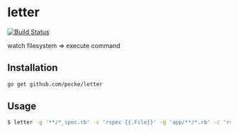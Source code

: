 letter
============

[![Build Status](https://travis-ci.org/pocke/letter.svg?branch=master)](https://travis-ci.org/pocke/letter)

watch filesystem => execute command


Installation
----------

```sh
go get github.com/pocke/letter
```

Usage
--------

```sh
$ letter -g '**/*_spec.rb' -c 'rspec {{.File}}' -g 'app/**/*.rb' -c 'rspec {{.File | s "^app" "test" | s `.rb$` "_spec.rb"}}'
```
